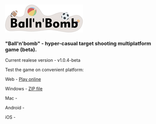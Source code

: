 
<img src="https://github.com/vitosbat/ballandbomb/blob/main/Assets/Sprites/logo.png?raw=true " width="50%">

### "Ball'n'bomb" - hyper-casual target shooting multiplatform game (beta).

Current realese version - v1.0.4-beta

Test the game on convenient platform:

Web - [Play online](https://vitosbat.itch.io/ballnbomb)

Windows - [ZIP file](https://disk.yandex.ru/d/1BApt2cG8wdVqg)

Mac - 

Android - 

iOS -



